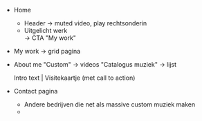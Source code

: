 - Home
    - Header -> muted video, play rechtsonderin
    - Uitgelicht werk   
        -> CTA "My work"
- My work
 -> grid pagina
- About me
    "Custom" -> videos
    "Catalogus muziek" -> lijst

    Intro text | Visitekaartje (met call to action)

- Contact pagina
    - Andere bedrijven die net als massive custom muziek maken
    - 